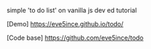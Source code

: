 simple 'to do list' on vanilla js
dev ed tutorial

[Demo] https://eve5ince.github.io/todo/

[Code base] https://github.com/eve5ince/todo
